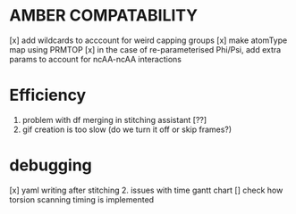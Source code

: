 # AMBER COMPATABILITY 
[x] add wildcards to acccount for weird capping groups
    [x] make atomType map using PRMTOP
[x] in the case of re-parameterised Phi/Psi, add extra params to account for ncAA-ncAA interactions

# Efficiency
1. problem with df merging in stitching assistant [??]
2. gif creation is too slow (do we turn it off or skip frames?)


# debugging
[x] yaml writing after stitching
2. issues with time gantt chart
    [] check how torsion scanning timing is implemented